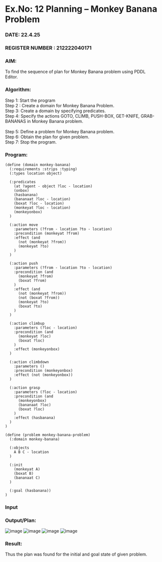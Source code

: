 # Ex.No: 12  Planning –  Monkey Banana Problem
### DATE:  22.4.25                                                                          
### REGISTER NUMBER : 212222040171
### AIM: 
To find the sequence of plan for Monkey Banana problem using PDDL Editor.
###  Algorithm:
Step 1:  Start the program <br> 
Step 2 : Create a domain for Monkey Banana Problem. <br> 
Step 3:  Create a domain by specifying predicates. <br> 
Step 4: Specify the actions GOTO, CLIMB, PUSH-BOX, GET-KNIFE, GRAB-BANANAS in Monkey Banana problem.<br>  
Step 5:   Define a problem for Monkey Banana problem.<br> 
Step 6:  Obtain the plan for given problem.<br> 
Step 7: Stop the program.<br> 
### Program:
```
(define (domain monkey-banana)
  (:requirements :strips :typing)
  (:types location object)

  (:predicates
    (at ?agent - object ?loc - location)
    (onbox)
    (hasbanana)
    (bananaat ?loc - location)
    (boxat ?loc - location)
    (monkeyat ?loc - location)
    (monkeyonbox)
  )

  (:action move
    :parameters (?from - location ?to - location)
    :precondition (monkeyat ?from)
    :effect (and
      (not (monkeyat ?from))
      (monkeyat ?to)
    )
  )

  (:action push
    :parameters (?from - location ?to - location)
    :precondition (and
      (monkeyat ?from)
      (boxat ?from)
    )
    :effect (and
      (not (monkeyat ?from))
      (not (boxat ?from))
      (monkeyat ?to)
      (boxat ?to)
    )
  )

  (:action climbup
    :parameters (?loc - location)
    :precondition (and
      (monkeyat ?loc)
      (boxat ?loc)
    )
    :effect (monkeyonbox)
  )

  (:action climbdown
    :parameters ()
    :precondition (monkeyonbox)
    :effect (not (monkeyonbox))
  )

  (:action grasp
    :parameters (?loc - location)
    :precondition (and
      (monkeyonbox)
      (bananaat ?loc)
      (boxat ?loc)
    )
    :effect (hasbanana)
  )
)

```

```
(define (problem monkey-banana-problem)
  (:domain monkey-banana)

  (:objects
    A B C - location
  )

  (:init
    (monkeyat A)
    (boxat B)
    (bananaat C)
  )

  (:goal (hasbanana))
)

```








### Input 

### Output/Plan:
![image](https://github.com/user-attachments/assets/f99ce161-24de-4e6e-87d7-970bd40396e3)
![image](https://github.com/user-attachments/assets/49506acd-27e3-4534-975f-18efd7534d6f)
![image](https://github.com/user-attachments/assets/61bd336d-58af-42d8-8412-59ca16aa862c)
![image](https://github.com/user-attachments/assets/71d8a97e-b7bb-4f2d-9d20-e071141ca7f7)





### Result:
Thus the plan was found for the initial and goal state of given problem.
